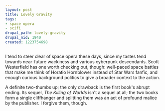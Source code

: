 ```yaml
--- 
layout: post
title: Lovely Gravity
tags: 
- space opera
- scifi
drupal_path: lovely-gravity
drupal_nid: 1940
created: 1223754698
---
```

I tend to steer clear of space opera these days, since my tastes tend towards near-future wackiness and various cyberpunk descendants. Scott Westerfield has one worth checking out, though: well-paced space battles that make me think of Horatio Hornblower instead of Star Wars fanfic, and enough curious background politics to give a broader context to the action.

A definite two-thumbs up; the only drawback is the first book's abrupt ending. Its sequel, <em>The Killing of Worlds</em> isn't a sequel at all; the two books form a single cliffhanger and splitting them was an act of profound malice by the publisher. I forgive them, though.
